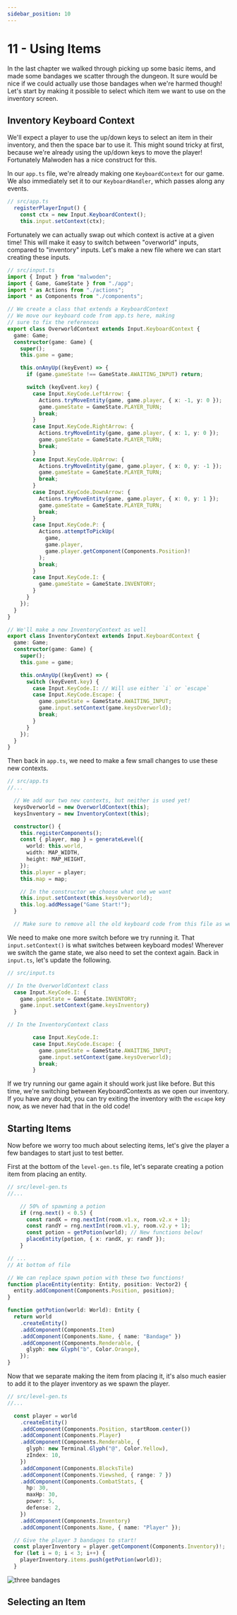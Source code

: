 ```yaml
---
sidebar_position: 10
---
```


# 11 - Using Items

In the last chapter we walked through picking up some basic items, and made some bandages we scatter through the dungeon. It sure would be nice if we could actually use those bandages when we're harmed though! Let's start by making it possible to select which item we want to use on the inventory screen. 


## Inventory Keyboard Context

We'll expect a player to use the up/down keys to select an item in their inventory, and then the space bar to use it. This might sound tricky at first, because we're already using the up/down keys to move the player! Fortunately Malwoden has a nice construct for this.

In our `app.ts` file, we're already making one `KeyboardContext` for our game. We also immediately set it to our `KeyboardHandler`, which passes along any events.

```ts
// src/app.ts
  registerPlayerInput() {
    const ctx = new Input.KeyboardContext();
    this.input.setContext(ctx);
```

Fortunately we can actually swap out which context is active at a given time! This will make it easy to switch between "overworld" inputs, compared to "inventory" inputs. Let's make a new file where we can start creating these inputs.

```ts
// src/input.ts
import { Input } from "malwoden";
import { Game, GameState } from "./app";
import * as Actions from "./actions";
import * as Components from "./components";

// We create a class that extends a KeyboardContext
// We move our keyboard code from app.ts here, making
// sure to fix the references
export class OverworldContext extends Input.KeyboardContext {
  game: Game;
  constructor(game: Game) {
    super();
    this.game = game;

    this.onAnyUp((keyEvent) => {
      if (game.gameState !== GameState.AWAITING_INPUT) return;

      switch (keyEvent.key) {
        case Input.KeyCode.LeftArrow: {
          Actions.tryMoveEntity(game, game.player, { x: -1, y: 0 });
          game.gameState = GameState.PLAYER_TURN;
          break;
        }
        case Input.KeyCode.RightArrow: {
          Actions.tryMoveEntity(game, game.player, { x: 1, y: 0 });
          game.gameState = GameState.PLAYER_TURN;
          break;
        }
        case Input.KeyCode.UpArrow: {
          Actions.tryMoveEntity(game, game.player, { x: 0, y: -1 });
          game.gameState = GameState.PLAYER_TURN;
          break;
        }
        case Input.KeyCode.DownArrow: {
          Actions.tryMoveEntity(game, game.player, { x: 0, y: 1 });
          game.gameState = GameState.PLAYER_TURN;
          break;
        }
        case Input.KeyCode.P: {
          Actions.attemptToPickUp(
            game,
            game.player,
            game.player.getComponent(Components.Position)!
          );
          break;
        }
        case Input.KeyCode.I: {
          game.gameState = GameState.INVENTORY;
        }
      }
    });
  }
}

// We'll make a new InventoryContext as well
export class InventoryContext extends Input.KeyboardContext {
  game: Game;
  constructor(game: Game) {
    super();
    this.game = game;

    this.onAnyUp((keyEvent) => {
      switch (keyEvent.key) {
        case Input.KeyCode.I: // Will use either `i` or `escape`
        case Input.KeyCode.Escape: {
          game.gameState = GameState.AWAITING_INPUT;
          game.input.setContext(game.keysOverworld);
          break;
        }
      }
    });
  }
}
```

Then back in `app.ts`, we need to make a few small changes to use these new contexts.

```ts
// src/app.ts
//...

  // We add our two new contexts, but neither is used yet!
  keysOverworld = new OverworldContext(this);
  keysInventory = new InventoryContext(this);

  constructor() {
    this.registerComponents();
    const { player, map } = generateLevel({
      world: this.world,
      width: MAP_WIDTH,
      height: MAP_HEIGHT,
    });
    this.player = player;
    this.map = map;

    // In the constructor we choose what one we want
    this.input.setContext(this.keysOverworld);
    this.log.addMessage("Game Start!");
  }

  // Make sure to remove all the old keyboard code from this file as well!

```

We need to make one more switch before we try running it. That `input.setContext()` is what switches between keyboard modes! Wherever we switch the game state, we also need to set the context again. Back in `input.ts`, let's update the following.

```ts
// src/input.ts

// In the OverworldContext class
  case Input.KeyCode.I: {
    game.gameState = GameState.INVENTORY;
    game.input.setContext(game.keysInventory)
  }

// In the InventoryContext class

        case Input.KeyCode.I:
        case Input.KeyCode.Escape: {
          game.gameState = GameState.AWAITING_INPUT;
          game.input.setContext(game.keysOverworld);
          break;
        }

```

If we try running our game again it should work just like before. But this time, we're switching between KeyboardContexts as we open our inventory. If you have any doubt, you can try exiting the inventory with the `escape` key now, as we never had that in the old code!

## Starting Items

Now before we worry too much about selecting items, let's give the player a few bandages to start just to test better.

First at the bottom of the `level-gen.ts` file, let's separate creating a potion item from placing an entity.

```ts
// src/level-gen.ts
//...

    // 50% of spawning a potion
    if (rng.next() < 0.5) {
      const randX = rng.nextInt(room.v1.x, room.v2.x + 1);
      const randY = rng.nextInt(room.v1.y, room.v2.y + 1);
      const potion = getPotion(world); // New functions below!
      placeEntity(potion, { x: randX, y: randY });
    }

// ...
// At bottom of file

// We can replace spawn potion with these two functions!
function placeEntity(entity: Entity, position: Vector2) {
  entity.addComponent(Components.Position, position);
}

function getPotion(world: World): Entity {
  return world
    .createEntity()
    .addComponent(Components.Item)
    .addComponent(Components.Name, { name: "Bandage" })
    .addComponent(Components.Renderable, {
      glyph: new Glyph("b", Color.Orange),
    });
}

```

Now that we separate making the item from placing it, it's also much easier to add it to the player inventory as we spawn the player.

```ts
// src/level-gen.ts
//...

  const player = world
    .createEntity()
    .addComponent(Components.Position, startRoom.center())
    .addComponent(Components.Player)
    .addComponent(Components.Renderable, {
      glyph: new Terminal.Glyph("@", Color.Yellow),
      zIndex: 10,
    })
    .addComponent(Components.BlocksTile)
    .addComponent(Components.Viewshed, { range: 7 })
    .addComponent(Components.CombatStats, {
      hp: 30,
      maxHp: 30,
      power: 5,
      defense: 2,
    })
    .addComponent(Components.Inventory)
    .addComponent(Components.Name, { name: "Player" });

  // Give the player 3 bandages to start!
  const playerInventory = player.getComponent(Components.Inventory)!;
  for (let i = 0; i < 3; i++) {
    playerInventory.items.push(getPotion(world));
  }
```

![three bandages](/img/chapter-11/three-bandages.png)

## Selecting an Item